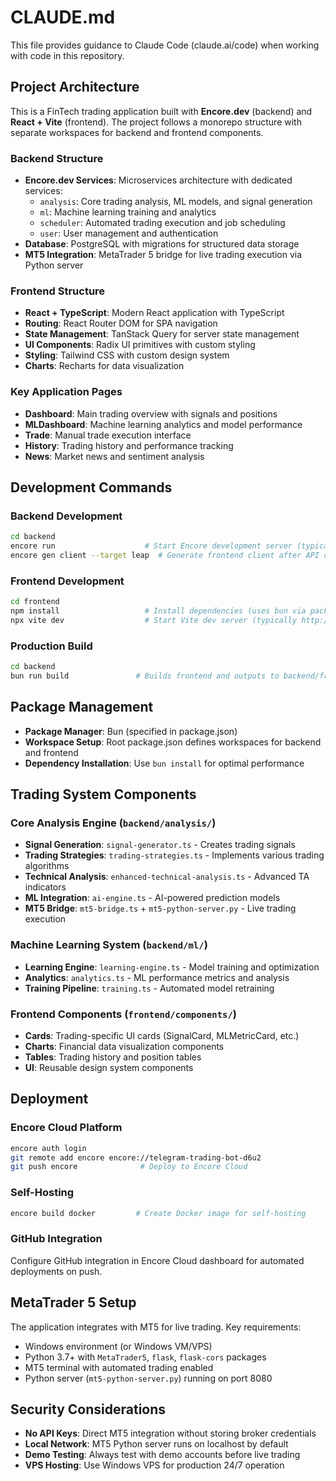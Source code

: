 # CLAUDE.md

This file provides guidance to Claude Code (claude.ai/code) when working with code in this repository.

## Project Architecture

This is a FinTech trading application built with **Encore.dev** (backend) and **React + Vite** (frontend). The project follows a monorepo structure with separate workspaces for backend and frontend components.

### Backend Structure
- **Encore.dev Services**: Microservices architecture with dedicated services:
  - `analysis`: Core trading analysis, ML models, and signal generation
  - `ml`: Machine learning training and analytics  
  - `scheduler`: Automated trading execution and job scheduling
  - `user`: User management and authentication
- **Database**: PostgreSQL with migrations for structured data storage
- **MT5 Integration**: MetaTrader 5 bridge for live trading execution via Python server

### Frontend Structure
- **React + TypeScript**: Modern React application with TypeScript
- **Routing**: React Router DOM for SPA navigation
- **State Management**: TanStack Query for server state management
- **UI Components**: Radix UI primitives with custom styling
- **Styling**: Tailwind CSS with custom design system
- **Charts**: Recharts for data visualization

### Key Application Pages
- **Dashboard**: Main trading overview with signals and positions
- **MLDashboard**: Machine learning analytics and model performance
- **Trade**: Manual trade execution interface
- **History**: Trading history and performance tracking
- **News**: Market news and sentiment analysis

## Development Commands

### Backend Development
```bash
cd backend
encore run                    # Start Encore development server (typically http://localhost:4000)
encore gen client --target leap  # Generate frontend client after API changes
```

### Frontend Development  
```bash
cd frontend
npm install                   # Install dependencies (uses bun via packageManager)
npx vite dev                  # Start Vite dev server (typically http://localhost:5173)
```

### Production Build
```bash
cd backend
bun run build               # Builds frontend and outputs to backend/frontend/dist
```

## Package Management
- **Package Manager**: Bun (specified in package.json)
- **Workspace Setup**: Root package.json defines workspaces for backend and frontend
- **Dependency Installation**: Use `bun install` for optimal performance

## Trading System Components

### Core Analysis Engine (`backend/analysis/`)
- **Signal Generation**: `signal-generator.ts` - Creates trading signals
- **Trading Strategies**: `trading-strategies.ts` - Implements various trading algorithms  
- **Technical Analysis**: `enhanced-technical-analysis.ts` - Advanced TA indicators
- **ML Integration**: `ai-engine.ts` - AI-powered prediction models
- **MT5 Bridge**: `mt5-bridge.ts` + `mt5-python-server.py` - Live trading execution

### Machine Learning System (`backend/ml/`)
- **Learning Engine**: `learning-engine.ts` - Model training and optimization
- **Analytics**: `analytics.ts` - ML performance metrics and analysis
- **Training Pipeline**: `training.ts` - Automated model retraining

### Frontend Components (`frontend/components/`)
- **Cards**: Trading-specific UI cards (SignalCard, MLMetricCard, etc.)
- **Charts**: Financial data visualization components
- **Tables**: Trading history and position tables
- **UI**: Reusable design system components

## Deployment

### Encore Cloud Platform
```bash
encore auth login
git remote add encore encore://telegram-trading-bot-d6u2
git push encore              # Deploy to Encore Cloud
```

### Self-Hosting
```bash
encore build docker         # Create Docker image for self-hosting
```

### GitHub Integration
Configure GitHub integration in Encore Cloud dashboard for automated deployments on push.

## MetaTrader 5 Setup

The application integrates with MT5 for live trading. Key requirements:
- Windows environment (or Windows VM/VPS) 
- Python 3.7+ with `MetaTrader5`, `flask`, `flask-cors` packages
- MT5 terminal with automated trading enabled
- Python server (`mt5-python-server.py`) running on port 8080

## Security Considerations

- **No API Keys**: Direct MT5 integration without storing broker credentials
- **Local Network**: MT5 Python server runs on localhost by default  
- **Demo Testing**: Always test with demo accounts before live trading
- **VPS Hosting**: Use Windows VPS for production 24/7 operation